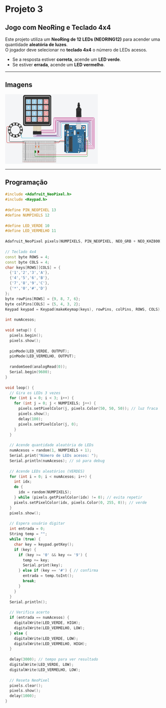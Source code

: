 # Projeto 3

## Jogo com NeoRing e Teclado 4x4

Este projeto utiliza um **NeoRing de 12 LEDs (NEORING12)** para acender uma quantidade **aleatória de luzes**.  
O jogador deve selecionar no **teclado 4x4** o número de LEDs acesos.  
- Se a resposta estiver **correta**, acende um **LED verde**.  
- Se estiver **errada**, acende um **LED vermelho**.

---

## Imagens

<img src="Imagens/project-3.jpeg" width="300">

---

## Programação

```cpp
#include <Adafruit_NeoPixel.h>
#include <Keypad.h>

#define PIN_NEOPIXEL 13
#define NUMPIXELS 12

#define LED_VERDE 10
#define LED_VERMELHO 11

Adafruit_NeoPixel pixels(NUMPIXELS, PIN_NEOPIXEL, NEO_GRB + NEO_KHZ800);

// Teclado 4x4
const byte ROWS = 4;
const byte COLS = 4;
char keys[ROWS][COLS] = {
  {'1','2','3','A'},
  {'4','5','6','B'},
  {'7','8','9','C'},
  {'*','0','#','D'}
};
byte rowPins[ROWS] = {9, 8, 7, 6};
byte colPins[COLS] = {5, 4, 3, 2};
Keypad keypad = Keypad(makeKeymap(keys), rowPins, colPins, ROWS, COLS);

int numAcesos;

void setup() {
  pixels.begin();
  pixels.show();
  
  pinMode(LED_VERDE, OUTPUT);
  pinMode(LED_VERMELHO, OUTPUT);
  
  randomSeed(analogRead(0));
  Serial.begin(9600);
}

void loop() {
  // Gira os LEDs 3 vezes
  for (int i = 0; i < 3; i++) {
    for (int j = 0; j < NUMPIXELS; j++) {
      pixels.setPixelColor(j, pixels.Color(50, 50, 50)); // luz fraca
      pixels.show();
      delay(100);
      pixels.setPixelColor(j, 0);
    }
  }

  // Acende quantidade aleatória de LEDs
  numAcesos = random(1, NUMPIXELS + 1);
  Serial.print("Número de LEDs acesos: ");
  Serial.println(numAcesos); // só para debug

  // Acende LEDs aleatórios (VERDES)
  for (int i = 0; i < numAcesos; i++) {
    int idx;
    do {
      idx = random(NUMPIXELS);
    } while (pixels.getPixelColor(idx) != 0); // evita repetir
    pixels.setPixelColor(idx, pixels.Color(0, 255, 0)); // verde
  }
  pixels.show();

  // Espera usuário digitar
  int entrada = 0;
  String temp = "";
  while (true) {
    char key = keypad.getKey();
    if (key) {
      if (key >= '0' && key <= '9') {
        temp += key;
        Serial.print(key);
      } else if (key == '#') { // confirma
        entrada = temp.toInt();
        break;
      }
    }
  }
  Serial.println();

  // Verifica acerto
  if (entrada == numAcesos) {
    digitalWrite(LED_VERDE, HIGH);
    digitalWrite(LED_VERMELHO, LOW);
  } else {
    digitalWrite(LED_VERDE, LOW);
    digitalWrite(LED_VERMELHO, HIGH);
  }

  delay(3000); // tempo para ver resultado
  digitalWrite(LED_VERDE, LOW);
  digitalWrite(LED_VERMELHO, LOW);

  // Reseta NeoPixel
  pixels.clear();
  pixels.show();
  delay(1000);
}

